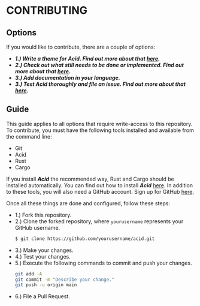 # CONTRIBUTING

## Options

If you would like to contribute, there are a couple of options:

- ***1.) Write a theme for Acid. Find out more about that [here](https://github.com/iamtheblackunicorn/acid/blob/main/docs/THEMING.markdown).***
- ***2.) Check out what still needs to be done or implemented. Find out more about that [here](https://github.com/iamtheblackunicorn/acid/blob/main/docs/TODO.markdown).***
- ***3.) Add documentation in your language.***
- ***3.) Test Acid thoroughly and file an issue. Find out more about that [here](https://github.com/iamtheblackunicorn/acid/blob/main/docs/TUTORIAL.markdown).***

## Guide

This guide applies to all options that require write-access to this repository. To contribute, you must have the following tools installed and available from the command line:

- Git
- Acid
- Rust
- Cargo

If you install ***Acid*** the recommended way, Rust and Cargo should be installed automatically. You can find out how to install ***Acid*** [here](ttps://github.com/iamtheblackunicorn/acid/blob/main/docs/INSTALLATION.markdown). In addition to these tools, you will also need a GitHub account. Sign up for GitHub [here](https://github.com/signup?ref_cta=Sign+up&ref_loc=header+logged+out&ref_page=%2F&source=header-home).

Once all these things are done and configured, follow these steps:

- 1.) Fork this repository.
- 2.) Clone the forked repository, where `yourusername` represents your GitHub username.
  ```bash
  $ git clone https://github.com/yourusername/acid.git
  ```
- 3.) Make your changes.
- 4.) Test your changes.
- 5.) Execute the following commands to commit and push your changes.
  ```bash
  git add -A
  git commit -m "Describe your change."
  git push -u origin main
  ```
- 6.) File a Pull Request.
